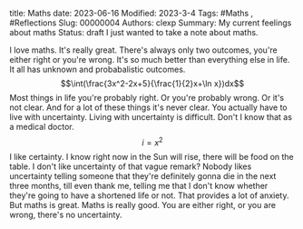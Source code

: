 title: Maths
date: 2023-06-16
Modified: 2023-3-4
Tags: #Maths , #Reflections
Slug: 00000004
Authors: clexp
Summary: My current feelings about maths
Status: draft
I just wanted to take a note about maths.

I love maths. It's really great. There's always only two outcomes, you're either right or you're wrong. It's so much better than everything else in life. It all has unknown and probabalistic outcomes.  
$$\int(\frac{3x^2-2x+5}{\frac{1}{2}x+\ln x})dx$$
Most things in life you're probably right. Or you're probably wrong. Or it's not clear. And for a lot of these things it's never clear. You actually have to live with uncertainty. Living with uncertainty is difficult. Don't I know that as a medical doctor.
$$i = x^2$$I like certainty. I know right now in the Sun will rise, there will be food on the table. I don't like uncertainty of that vague remark? Nobody likes uncertainty telling someone that they're definitely gonna die in the next three months, till even thank me, telling me that I don't know whether they're going to have a shortened life or not. That provides a lot of anxiety.
But maths is great. Maths is really good. You are either right, or you are wrong, there's no uncertainty.

<br>